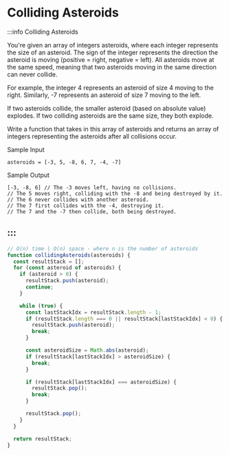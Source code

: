 # Colliding Asteroids

:::info Colliding Asteroids

You're given an array of integers asteroids, where each integer represents the size of an asteroid. The sign of the integer represents the direction the asteroid is moving (positive = right, negative = left). All asteroids move at the same speed, meaning that two asteroids moving in the same direction can never collide.

For example, the integer 4 represents an asteroid of size 4 moving to the right. Similarly, -7 represents an asteroid of size 7 moving to the left.

If two asteroids collide, the smaller asteroid (based on absolute value) explodes. If two colliding asteroids are the same size, they both explode.

Write a function that takes in this array of asteroids and returns an array of integers representing the asteroids after all collisions occur.

Sample Input

```
asteroids = [-3, 5, -8, 6, 7, -4, -7]
```

Sample Output
```
[-3, -8, 6] // The -3 moves left, having no collisions.
// The 5 moves right, colliding with the -8 and being destroyed by it.
// The 6 never collides with another asteroid.
// The 7 first collides with the -4, destroying it.
// The 7 and the -7 then collide, both being destroyed.
```
:::
---

```js title="Solution 1"
// O(n) time | O(n) space - where n is the number of asteroids
function collidingAsteroids(asteroids) {
  const resultStack = [];
  for (const asteroid of asteroids) {
    if (asteroid > 0) {
      resultStack.push(asteroid);
      continue;
    }

    while (true) {
      const lastStackIdx = resultStack.length - 1;
      if (resultStack.length === 0 || resultStack[lastStackIdx] < 0) {
        resultStack.push(asteroid);
        break;
      }

      const asteroidSize = Math.abs(asteroid);
      if (resultStack[lastStackIdx] > asteroidSize) {
        break;
      }

      if (resultStack[lastStackIdx] === asteroidSize) {
        resultStack.pop();
        break;
      }

      resultStack.pop();
    }
  }

  return resultStack;
}
```